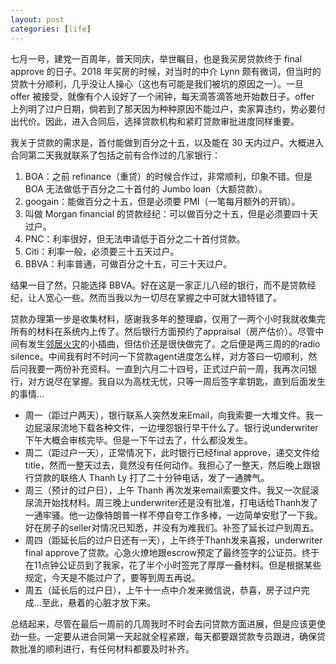 ```yaml
---
layout: post
categories: [life]
---
```


七月一号，建党一百周年，普天同庆，举世瞩目，也是我买房贷款终于 final approve 的日子。2018 年买房的时候，对当时的中介 Lynn 颇有微词，但当时的贷款十分顺利，几乎没让人操心（这也有可能是我们被坑的原因之一）。一旦 offer 被接受，就像有个人设好了一个闹钟，每天滴答滴答地开始数日子。offer 上列明了过户日期，倘若到了那天因为种种原因不能过户，卖家算违约，势必要付出代价。因此，进入合同后，选择贷款机构和紧盯贷款审批进度同样重要。

我关于贷款的需求是，首付能做到百分之十五，以及能在 30 天内过户。大概进入合同第二天我就联系了包括之前有合作过的几家银行：

1. BOA：之前 refinance（重贷）的时候合作过，非常顺利，印象不错。但是 BOA 无法做低于百分之二十首付的 Jumbo loan（大额贷款）。
2. googain：能做百分之十五，但是必须要 PMI（一笔每月额外的开销）。
3. 叫做 Morgan financial 的贷款经纪：可以做百分之十五，但是必须要四十天过户。
4. PNC：利率很好，但无法申请低于百分之二十首付贷款。
5. Citi：利率一般，必须要三十五天过户。
6. BBVA：利率普通，可做百分之十五，可三十天过户。

结果一目了然，只能选择 BBVA。好在这是一家正儿八经的银行，而不是贷款经纪，让人宽心一些。然而当我以为一切尽在掌握之中可就大错特错了。

贷款办理第一步是收集材料，感谢我多年的整理癖，仅用了一两个小时我就收集完所有的材料在系统内上传了。然后银行方面预约了appraisal（房产估价）。尽管中间有发生[邻居火灾](/2021-06-04/邻居失火)的小插曲，但估价还是很快做完了。之后便是两三周的的radio silence。中间我有时不时问一下贷款agent进度怎么样，对方答曰一切顺利，然后问我要一两份补充资料。一直到六月二十四号，正式过户前一周，我再次问银行，对方说尽在掌握。我自以为高枕无忧，只等一周后签字拿钥匙，直到后面发生的事情...

- 周一（距过户两天），银行联系人突然发来Email，向我索要一大堆文件。我一边屁滚尿流地下载各种文件，一边埋怨银行早干什么了。银行说underwriter下午大概会审核完毕。但是一下午过去了，什么都没发生。
- 周二（距过户一天），正常情况下，此时银行已经final approve，递交文件给title，然而一整天过去，竟然没有任何动作。我担心了一整天，然后晚上跟银行贷款的联络人 Thanh Ly 打了二十分钟电话，发了一通脾气。
- 周三（预计的过户日），上午 Thanh 再次发来email索要文件。我又一次屁滚尿流开始找材料。周三晚上underwriter还是没有批准，打电话给Thanh发了一通牢骚。他一边像特朗普一样不停自夸工作多棒，一边简单安慰了一下我。好在房子的seller对情况已知悉，并没有为难我们。补签了延长过户到周五。
- 周四（距延长后的过户日还有一天），上午终于Thanh发来喜报，underwriter final approve了贷款。心急火燎地跟escrow预定了最终签字的公证员。终于在11点钟公证员到了我家，花了半个小时签完了厚厚一叠材料。但是根据某些规定，今天是不能过户了，要等到周五再说。
- 周五（延长后的过户日），上午十一点中介发来微信说，恭喜，房子过户完成...至此，悬着的心脏才放下来。

总结起来，尽管在最后一周前的几周我时不时会去问贷款方面进展，但是应该更使劲一些。一定要从进合同第一天起就全程紧跟，每天都要跟贷款专员跟进，确保贷款批准的顺利进行，有任何材料都要及时补齐。